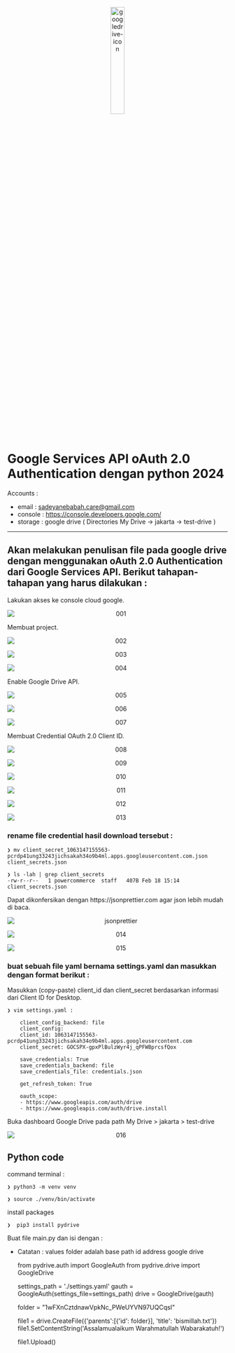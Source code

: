 <p align="center">
    <img src="./gambar-petunjuk/vecteezy_google-drive-icon-logo.png" alt="googledrive-icon" style="display: block; margin: 0 auto; width: 25%;">
</p>

# Google Services API oAuth 2.0 Authentication dengan python 2024

Accounts :
- email 	: sadeyanebabah.care@gmail.com
- console 	: https://console.developers.google.com/
- storage	: google drive ( Directories My Drive -> jakarta -> test-drive )
---

Akan melakukan penulisan file pada google drive dengan menggunakan oAuth 2.0 Authentication dari Google Services API.
Berikut tahapan-tahapan yang harus dilakukan :
---
<p align="left">Lakukan akses ke console cloud google.</p>
<p align="center">
    <img src="./gambar-petunjuk/ss_001.png" alt="001" style="display: block; margin: 0 auto;">
</p>

<p align="left">Membuat project.</p>
<p align="center">
    <img src="./gambar-petunjuk/ss_002.png" alt="002" style="display: block; margin: 0 auto;">
</p>
<p align="center">
    <img src="./gambar-petunjuk/ss_003.png" alt="003" style="display: block; margin: 0 auto;">
</p>
<p align="center">
    <img src="./gambar-petunjuk/ss_004.png" alt="004" style="display: block; margin: 0 auto;">
</p>

<p align="left">Enable Google Drive API.</p>
<p align="center">
    <img src="./gambar-petunjuk/ss_005.png" alt="005" style="display: block; margin: 0 auto;">
</p>
<p align="center">
    <img src="./gambar-petunjuk/ss_006.png" alt="006" style="display: block; margin: 0 auto;">
</p>
<p align="center">
    <img src="./gambar-petunjuk/ss_007.png" alt="007" style="display: block; margin: 0 auto;">
</p>

<p align="left">Membuat Credential OAuth 2.0 Client ID.</p>
<p align="center">
    <img src="./gambar-petunjuk/ss_008.png" alt="008" style="display: block; margin: 0 auto;">
</p>
<p align="center">
    <img src="./gambar-petunjuk/ss_009.png" alt="009" style="display: block; margin: 0 auto;">
</p>
<p align="center">
    <img src="./gambar-petunjuk/ss_010.png" alt="010" style="display: block; margin: 0 auto;">
</p>
<p align="center">
    <img src="./gambar-petunjuk/ss_011.png" alt="011" style="display: block; margin: 0 auto;">
</p>
<p align="center">
    <img src="./gambar-petunjuk/ss_012.png" alt="012" style="display: block; margin: 0 auto;">
</p>
<p align="center">
    <img src="./gambar-petunjuk/ss_013.png" alt="013" style="display: block; margin: 0 auto;">
</p>

### rename file credential hasil download tersebut :
    ❯ mv client_secret_1063147155563-pcrdp41ung33243jichsakah34o9b4ml.apps.googleusercontent.com.json client_secrets.json

    ❯ ls -lah | grep client_secrets
    -rw-r--r--   1 powercommerce  staff   407B Feb 18 15:14 client_secrets.json
<p align="left">Dapat dikonfersikan dengan https://jsonprettier.com agar json lebih mudah di baca.</p>
<p align="center">
    <img src="./gambar-petunjuk/jsonprettier.png" alt="jsonprettier" style="display: block; margin: 0 auto;">
</p>

<p align="center">
    <img src="./gambar-petunjuk/ss_014.png" alt="014" style="display: block; margin: 0 auto;">
</p>

<p align="center">
    <img src="./gambar-petunjuk/ss_015.png" alt="015" style="display: block; margin: 0 auto;">
</p>

### buat sebuah file yaml bernama settings.yaml dan masukkan dengan format berikut :
Masukkan (copy-paste) client_id dan client_secret berdasarkan informasi dari Client ID for Desktop.

    ❯ vim settings.yaml :

        client_config_backend: file
        client_config:
        client_id: 1063147155563-pcrdp41ung33243jichsakah34o9b4ml.apps.googleusercontent.com
        client_secret: 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

        save_credentials: True
        save_credentials_backend: file
        save_credentials_file: credentials.json

        get_refresh_token: True

        oauth_scope:
        - https://www.googleapis.com/auth/drive
        - https://www.googleapis.com/auth/drive.install

<p align="left">Buka dashboard Google Drive pada path My Drive > jakarta > test-drive</p>
<p align="center">
    <img src="./gambar-petunjuk/ss_016.png" alt="016" style="display: block; margin: 0 auto;">
</p>


## Python code

command terminal : 

    ❯ python3 -m venv venv

    ❯ source ./venv/bin/activate

install packages 

    ❯  pip3 install pydrive
    
Buat file main.py dan isi dengan :
- Catatan : values folder adalah base path id address google drive


    from pydrive.auth import GoogleAuth
    from pydrive.drive import GoogleDrive

    settings_path = './settings.yaml' 
    gauth = GoogleAuth(settings_file=settings_path)
    drive = GoogleDrive(gauth)

    folder = "1wFXnCztdnawVpkNc_PWeUYVN97UQCqsI"

    file1 = drive.CreateFile({'parents':[{'id': folder}], 'title': 'bismillah.txt'})
    file1.SetContentString('Assalamualaikum Warahmatullah Wabarakatuh!')

    file1.Upload()
